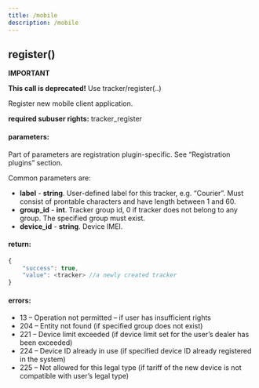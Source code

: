 ```yaml
---
title: /mobile
description: /mobile
---
```


## register()
**IMPORTANT**

**This call is deprecated!** Use tracker/register(..)

Register new mobile client application.

**required subuser rights:** tracker_register

#### parameters:
Part of parameters are registration plugin-specific. See “Registration plugins” section.

Common parameters are:
* **label** - **string**. User-defined label for this tracker, e.g. “Сourier”. Must consist of prontable characters and have length between 1 and 60.
* **group_id** - **int**. Tracker group id, 0 if tracker does not belong to any group. The specified group must exist.
* **device_id** - **string**. Device IMEI.

#### return:
```javascript
{
    "success": true,
    "value": <tracker> //a newly created tracker
}
```

#### errors:
*   13 – Operation not permitted – if user has insufficient rights
*   204 – Entity not found (if specified group does not exist)
*   221 – Device limit exceeded (if device limit set for the user’s dealer has been exceeded)
*   224 – Device ID already in use (if specified device ID already registered in the system)
*   225 – Not allowed for this legal type (if tariff of the new device is not compatible with user’s legal type)
